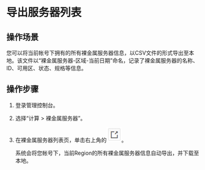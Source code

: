 # 导出服务器列表<a name="bms_01_0077"></a>

## 操作场景<a name="section50407262175221"></a>

您可以将当前帐号下拥有的所有裸金属服务器信息，以CSV文件的形式导出至本地。该文件以“裸金属服务器-区域-当前日期”命名，记录了裸金属服务器的名称、ID、可用区、状态、规格等信息。

## 操作步骤<a name="section8755447183137"></a>

1.  登录管理控制台。
2.  选择“计算 \> 裸金属服务器”。
3.  在裸金属服务器列表页，单击右上角的![](figures/q00355783-云计算开发部-公有云_IaaS-image-467504f7-a3c9-4e30-9389-3705518c8c9d.png)。

    系统会将您帐号下，当前Region的所有裸金属服务器信息自动导出，并下载至本地。


